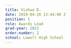 ```yaml
---
title: Vishwa D.
date: 2019-04-26 13:44:00 Z
position: 1
role: Awards Lead
grad-year: 2022
order-number: 2
school: Lowell High School
---
```


